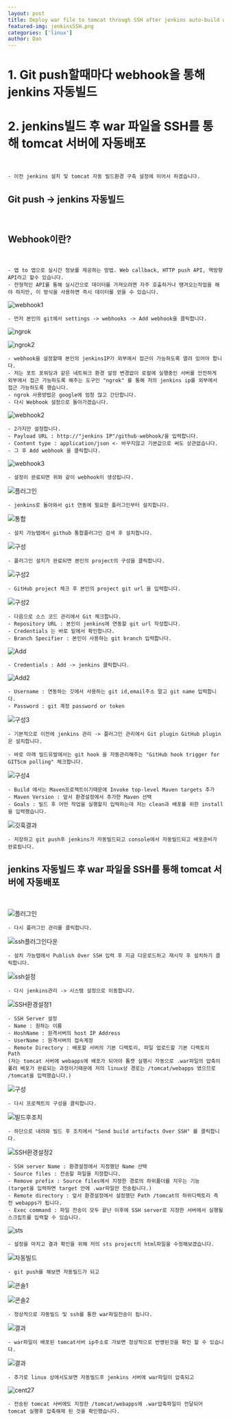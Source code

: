 ```yaml
---
layout: post
title: Deploy war file to tomcat through SSH after jenkins auto-build when git push
featured-img: jenkinsSSH.png
categories: ['linux']
author: Dan
---
```


# 1. Git push할때마다 webhook을 통해 jenkins 자동빌드 
# 2. jenkins빌드 후 war 파일을 SSH를 통해 tomcat 서버에 자동배포

<br>

```
- 이전 jenkins 설치 및 tomcat 자동 빌드환경 구축 설정에 이어서 하겠습니다.
```

## Git push -> jenkins 자동빌드
<br>

## Webhook이란?
<br>

```
- 앱 to 앱으로 실시간 정보를 제공하는 방법. Web callback, HTTP push API, 역방향 API라고 할수 있습니다.
- 전형적인 API를 통해 실시간으로 데이터를 가져오려면 자주 호출하거나 떙겨오는작업을 해야 하지만, 이 방식을 사용하면 즉시 데이터를 얻을 수 있습니다.
```
![webhook1](../image/hbshin/20210915/webhook1.PNG)

```
- 먼저 본인의 git에서 settings -> webhooks -> Add webhook을 클릭합니다.
```

![ngrok](../image/hbshin/20210915/ngrok.PNG)


![ngrok2](../image/hbshin/20210915/ngrok2.PNG)

```
- webhook을 설정할때 본인의 jenkinsIP가 외부에서 접근이 가능하도록 열려 있어야 합니다. 
- 저는 포트 포워딩과 같은 네트워크 환경 설정 변경없이 로컬에 실행중인 서버를 안전하게 외부에서 접근 가능하도록 해주는 도구인 "ngrok" 를 통해 저의 jenkins ip를 외부에서 접근 가능하도록 했습니다.
- ngrok 사용방법은 google에 엄청 많고 간단합니다.
- 다시 Webhook 설정으로 돌아가겠습니다.
```
![webhook2](../image/hbshin/20210915/webhook2.PNG)

```
- 2가지만 설정합니다.
- Payload URL : http://"jenkins IP"/github-webhook/을 입력합니다.
- Content type : application/json <- 바꾸지않고 기본값으로 써도 상관없습니다.
- 그 후 Add webhook 을 클릭합니다.
```
![webhook3](../image/hbshin/20210915/webhook3.PNG)

```
- 설정이 완료되면 위와 같이 webhook이 생성됩니다.
```

![플러그인](../image/hbshin/20210915/플러그인.PNG)
```
- jenkins로 돌아와서 git 연동에 필요한 플러그인부터 설치합니다.
```

![통합](../image/hbshin/20210915/통합.PNG)
```
- 설치 가능탭에서 github 통합플러그인 검색 후 설치합니다.
```
![구성](../image/hbshin/20210915/구성.PNG)
```
- 플러그인 설치가 완료되면 본인의 project의 구성을 클릭합니다.
```

![구성2](../image/hbshin/20210915/구성1.PNG)

```
- GitHub project 체크 후 본인의 project git url 을 입력합니다.
```
![구성2](../image/hbshin/20210915/구성2.PNG)

```
- 다음으로 소스 코드 관리에서 Git 체크합니다.
- Repository URL : 본인이 jenkins에 연동할 git url 작성합니다.
- Credentials 는 바로 밑에서 확인합니다.
- Branch Specifier : 본인이 사용하는 git branch 입력합니다.
```
![Add](../image/hbshin/20210915/Add.PNG)

```
- Credentials : Add -> jenkins 클릭합니다.
```

![Add2](../image/hbshin/20210915/Add2.PNG)

```
- Username : 연동하는 깃에서 사용하는 git id,email주소 말고 git name 입력합니다.
- Password : git 계정 password or token
```

![구성3](../image/hbshin/20210915/구성3.PNG)
```
- 기본적으로 이전에 jenkins 관리 -> 플러그인 관리에서 Git plugin GitHub plugin 은 설치합니다.

- 바로 아래 빌드유발에서는 git hook 을 자동관리해주는 "GitHub hook trigger for GITScm polling" 체크합니다.
```
![구성4](../image/hbshin/20210915/구성4.PNG)
```
- Build 에서는 Maven프로젝트이기때문에 Invoke top-level Maven targets 추가
- Maven Version : 앞서 환경설정에서 추가한 Maven 선택
- Goals : 빌드 후 어떤 작업을 실행할지 입력하는데 저는 clean과 배포를 위한 install을 입력했습니다. 
```

![깃훅결과](../image/hbshin/20210915/깃훅결과.PNG)

```
- 저장하고 git push후 jenkins가 자동빌드되고 console에서 자동빌드되고 배포준비가 완료됩니다.
```

## jenkins 자동빌드 후 war 파일을 SSH를 통해 tomcat 서버에 자동배포
<br>

![플러그인](../image/hbshin/20210915/플러그인.PNG)
```
- 다시 플러그인 관리를 클릭합니다.
```
![ssh플러그인다운](../image/hbshin/20210915/ssh플러그인다운.PNG)
```
- 설치 가능탭에서 Publish Over SSH 입력 후 지금 다운로드하고 재시작 후 설치하기 클릭합니다.
```
![ssh설정](../image/hbshin/20210915/ssh설정.PNG)
```
- 다시 jenkins관리 -> 시스템 설정으로 이동합니다.
```
![SSH환경설정1](../image/hbshin/20210915/SSH환경설정1.PNG)
```
- SSH Server 설정
- Name : 원하는 이름
- HoshName : 원격서버의 host IP Address
- UserName : 원격서버의 접속계정
- Remote Directory : 배포할 서버의 기본 디렉토리, 파일 업로드할 기본 디렉토리 Path 
(저는 tomcat 서버에 webapps에 배포가 되어야 톰캣 실행시 자동으로 .war파일의 압축이 풀려 배포가 완료되는 과정이기때문에 저의 linux상 경로는 /tomcat/webapps 였으므로 /tomcat을 입력했습니다.)
```
![구성](../image/hbshin/20210915/구성.PNG)
```
- 다시 프로젝트의 구성을 클릭합니다.
```
![빌드후조치](../image/hbshin/20210915/빌드후조치.PNG)
```
- 하단으로 내려와 빌드 후 조치에서 "Send build artifacts Over SSH" 를 클릭합니다.
```
![SSH환경설정2](../image/hbshin/20210915/SSH환경설정2.PNG)
```
- SSH server Name : 환경설정에서 지정했던 Name 선택
- Source files : 전송할 파일을 지정합니다. 
- Remove prefix : Source files에서 지정한 경로의 하위폴더를 지우는 기능
(target을 입력하면 target 안에 .war파일만 전송됩니다.)
- Remote directory : 앞서 환경설정에서 설정했던 Path /tomcat의 하위디렉토리 즉 전 webapps가 됩니다.
- Exec command : 파일 전송이 모두 끝난 이후에 SSH server로 지정한 서버에서 실행될 스크립트를 입력할 수 있습니다.
```
![sts](../image/hbshin/20210915/sts.PNG)
```
- 설정을 마치고 결과 확인을 위해 저의 sts project의 html파일을 수정해보겠습니다.
```
![자동빌드](../image/hbshin/20210915/자동빌드.PNG)
```
- git push를 해보면 자동빌드가 되고 
```
![콘솔1](../image/hbshin/20210915/콘솔1.PNG)

![콘솔2](../image/hbshin/20210915/콘솔2.PNG)
```
- 정상적으로 자동빌드 및 ssh를 통한 war파일전송이 됩니다.
```
![결과](../image/hbshin/20210915/결과.PNG)
```
- war파일이 배포된 tomcat서버 ip주소로 가보면 정상적으로 반영된것을 확인 할 수 있습니다.
```
![결과](../image/hbshin/20210915/cent72.PNG)
```
- 추가로 linux 상에서도보면 자동빌드후 jenkins 서버에 war파일이 압축되고
```
![cent27](../image/hbshin/20210915/cent27.PNG)
```
- 전송된 tomcat 서버에도 지정한 /tomcat/webapps에 .war압축파일이 전달되어 tomcat 실행후 압축해제 된 것을 확인했습니다.
```